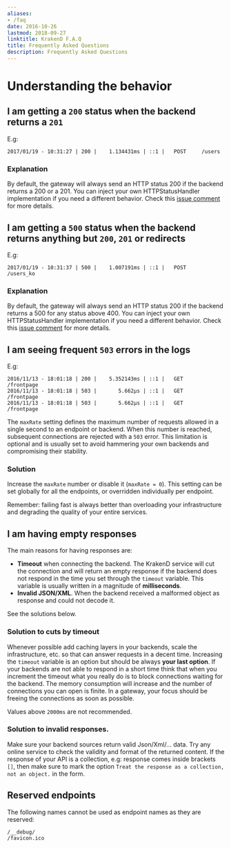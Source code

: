 ```yaml
---
aliases:
- /faq
date: 2016-10-26
lastmod: 2018-09-27
linktitle: KrakenD F.A.Q
title: Frequently Asked Questions
description: Frequently Asked Questions
---
```


# Understanding the behavior
## I am getting a `200` status when the backend returns a `201`
E.g:

    2017/01/19 - 10:31:27 | 200 |    1.134431ms | ::1 |   POST     /users

### Explanation

By default, the gateway will always send an HTTP status 200 if the backend returns a 200 or a 201. You can inject your own HTTPStatusHandler implementation if you need a different behavior. Check this [issue comment](https://github.com/devopsfaith/krakend/issues/102#issuecomment-373657911) for more details.

## I am getting a `500` status when the backend returns anything but `200`, `201` or redirects
E.g:

    2017/01/19 - 10:31:37 | 500 |    1.007191ms | ::1 |   POST     /users_ko

### Explanation

By default, the gateway will always send an HTTP status 200 if the backend returns a 500 for any status above 400. You can inject your own HTTPStatusHandler implementation if you need a different behavior. Check this [issue comment](https://github.com/devopsfaith/krakend/issues/102#issuecomment-373657911) for more details.

## I am seeing frequent `503` errors in the logs
E.g:

    2016/11/13 - 18:01:18 | 200 |    5.352143ms | ::1 |   GET     /frontpage
    2016/11/13 - 18:01:18 | 503 |       5.662µs | ::1 |   GET     /frontpage
    2016/11/13 - 18:01:18 | 503 |       5.662µs | ::1 |   GET     /frontpage

The `maxRate` setting defines the maximum number of requests allowed in a single second to an endpoint or backend. When this number is reached, subsequent connections are rejected with a `503` error. This limitation is optional and is usually set to avoid hammering your own backends and compromising their stability.

### Solution
Increase the `maxRate` number or disable it (`maxRate = 0`). This setting can be set globally for all the endpoints,
or overridden individually per endpoint.

Remember: failing fast is always better than overloading your infrastructure and degrading the quality of your entire services.

## I am having empty responses
The main reasons for having responses are:

- **Timeout** when connecting the backend. The KrakenD service will cut the connection and will return an empty response if the backend does not respond in the time you set through the `timeout` variable. This variable is usually written in a magnitude of **milliseconds**.
- **Invalid JSON/XML**. When the backend received a malformed object as response and could not decode it.

See the solutions below.

### Solution to cuts by timeout
Whenever possible add caching layers in your backends, scale the infrastructure, etc. so that can answer requests in a
decent time. Increasing the `timeout` variable is an option but should be always **your last option**. If your
backends are not able to respond in a short time think that when you increment the timeout what you really do is
to block connections waiting for the backend. The memory consumption will increase and the number of connections you can
open is finite. In a gateway, your focus should be freeing the connections as soon as possible.

Values above `2000ms` are not recommended.

### Solution to invalid responses.
Make sure your backend sources return valid Json/Xml/... data. Try any online service to check the validity and format
of the returned content. If the response of your API is a collection, e.g: response comes inside brackets `[]`, then make sure to mark the option `Treat the response as a collection, not an object.` in the form.


## Reserved endpoints
The following names cannot be used as endpoint names as they are reserved:

    /__debug/
    /favicon.ico

